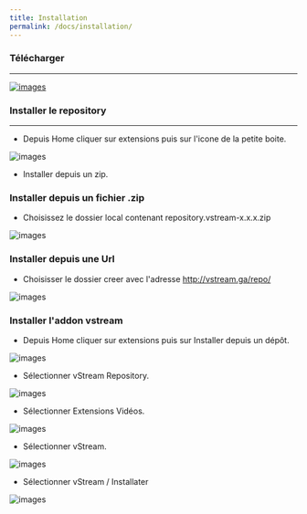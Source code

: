 ```yaml
---
title: Installation
permalink: /docs/installation/
---
```


### Télécharger
------

[![images](https://img.shields.io/badge/T%C3%A9l%C3%A9charger-Repository-blue.svg?style=for-the-badge)](https://github.com/Kodi-vStream/venom-xbmc-addons/releases/tag/0.0.3)

### Installer le repository
---

- Depuis Home cliquer sur extensions puis sur l'icone de la petite boite.

![images](https://github.com/Kodi-vStream/venom-xbmc-doc/raw/gh-pages/img/install_1.jpg)

 - Installer depuis un zip.


### Installer depuis un fichier .zip

 - Choisissez le dossier local contenant repository.vstream-x.x.x.zip
 
![images](https://github.com/Kodi-vStream/venom-xbmc-doc/raw/gh-pages/img/install_2.jpg)


### Installer depuis une Url

- Choisisser le dossier creer avec l'adresse http://vstream.ga/repo/

![images](https://github.com/Kodi-vStream/venom-xbmc-doc/raw/gh-pages/img/install_repo6.jpg)


### Installer l'addon vstream

 - Depuis Home cliquer sur extensions puis sur Installer depuis un dépôt.
 
![images](https://github.com/Kodi-vStream/venom-xbmc-doc/raw/gh-pages/img/install_3.jpg)



- Sélectionner vStream Repository.

![images](https://github.com/Kodi-vStream/venom-xbmc-doc/raw/gh-pages/img/install_4.jpg)   



- Sélectionner Extensions Vidéos.

![images](https://github.com/Kodi-vStream/venom-xbmc-doc/raw/gh-pages/img/install_5.jpg)



- Sélectionner vStream.

![images](https://github.com/Kodi-vStream/venom-xbmc-doc/raw/gh-pages/img/install_6.jpg)
  
  
  
- Sélectionner vStream / Installater

![images](https://github.com/Kodi-vStream/venom-xbmc-doc/raw/gh-pages/img/install_7.jpg)
 
